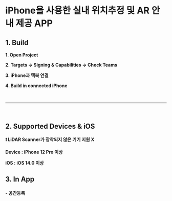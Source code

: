 <h1>iPhone을 사용한 실내 위치추정 및 AR 안내 제공 APP</h1>
<h2>1. Build</h2>
<p><b>1. Open Project</b></p>
<p><b>2. Targets -> Signing & Capabilities -> Check Teams</b></p>
<p><b>3. iPhone과 맥북 연결</b></p>
<p><b>4. Build in connected iPhone</b></p>

<br>
<hr>
<br>

<h2>2. Supported Devices & iOS</h2>
<p><b>❗️ LiDAR Scanner가 장착되지 않은 기기 지원 X</b></p>
<p><b>Device : iPhone 12 Pro 이상</b></p>
<p><b>iOS : iOS 14.0 이상</b></p>

<h2>3. In App</h2>
<p><h4>- 공간등록</h4></p>
